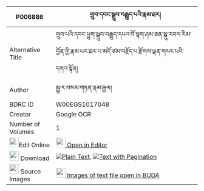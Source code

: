 |P006886|གྲུབ་དབང་སྒྲུབ་བརྒྱུད་པའི་རྣམ་ཐར། 
| --- | --- 
|Alternative Title |གྲུབ་པའི་དབང་ཕྱུག་སྒྲུབ་བརྒྱུད་དཔའ་བོ་སྟག་ཤམ་ཅན་སྐུ་རབས་རིམ་བྱོན་གྱི་རྣམ་པར་ཐར་པ་མདོ་ཙམ་བརྗོད་པ་རྫོགས་ལྡན་གསར་པའི་དགའ་སྟོན།
|Author| སྐྱུ་ར་བསམ་གཏན་རྣམ་རྒྱལ།
|BDRC ID | W00EGS1017048
|Creator | Google OCR
|Number of Volumes| 1
|<img width="25" src="https://img.icons8.com/color/25/000000/edit-property.png">Edit Online| [<img width="25" src="https://avatars.githubusercontent.com/u/45091458?s=200&v=4"> Open in Editor](http://editor.openpecha.org/P006886)
|<img width="25" src="https://img.icons8.com/fluent/48/000000/download-2.png"/>  Download | [![](https://img.icons8.com/color/20/000000/txt.png)Plain Text](https://github.com/Openpecha/P006886/releases/download/v2/drub_wang_drubgyupa_i_namtar_plain_P006886.zip), [![](https://img.icons8.com/color/20/000000/txt.png)Text with Pagination](https://github.com/Openpecha/P006886/releases/download/v2/drub_wang_drubgyupa_i_namtar_pages_P006886.zip)
|<img width="25" src="https://img.icons8.com/plasticine/100/000000/pictures-folder.png"/>  Source Images | [<img width="25" src="https://library.bdrc.io/icons/BUDA-small.svg"> Images of text file open in BUDA](https://library.bdrc.io/show/bdr:W00EGS1017048)